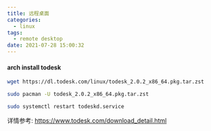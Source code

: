 ```yaml
---
title: 远程桌面
categories:
  - linux
tags:
  - remote desktop
date: 2021-07-28 15:00:32
---
```



#### arch install todesk 

```sh
wget https://dl.todesk.com/linux/todesk_2.0.2_x86_64.pkg.tar.zst

sudo pacman -U todesk_2.0.2_x86_64.pkg.tar.zst

sudo systemctl restart todeskd.service
```


详情参考: https://www.todesk.com/download_detail.html
